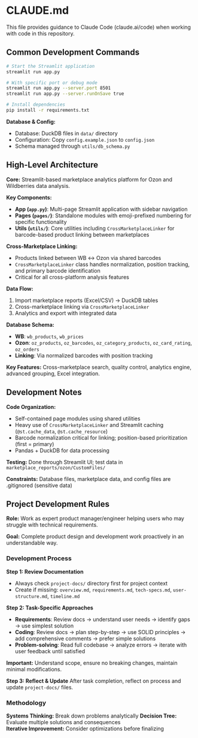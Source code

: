 # CLAUDE.md

This file provides guidance to Claude Code (claude.ai/code) when working with code in this repository.

## Common Development Commands

```bash
# Start the Streamlit application
streamlit run app.py

# With specific port or debug mode
streamlit run app.py --server.port 8501
streamlit run app.py --server.runOnSave true

# Install dependencies
pip install -r requirements.txt
```

**Database & Config:**
- Database: DuckDB files in `data/` directory
- Configuration: Copy `config.example.json` to `config.json`
- Schema managed through `utils/db_schema.py`

## High-Level Architecture

**Core:** Streamlit-based marketplace analytics platform for Ozon and Wildberries data analysis.

**Key Components:**
- **App (`app.py`)**: Multi-page Streamlit application with sidebar navigation
- **Pages (`pages/`)**: Standalone modules with emoji-prefixed numbering for specific functionality
- **Utils (`utils/`)**: Core utilities including `CrossMarketplaceLinker` for barcode-based product linking between marketplaces

**Cross-Marketplace Linking:**
- Products linked between WB ↔ Ozon via shared barcodes
- `CrossMarketplaceLinker` class handles normalization, position tracking, and primary barcode identification
- Critical for all cross-platform analysis features

**Data Flow:**
1. Import marketplace reports (Excel/CSV) → DuckDB tables
2. Cross-marketplace linking via `CrossMarketplaceLinker`
3. Analytics and export with integrated data

**Database Schema:**
- **WB**: `wb_products`, `wb_prices`
- **Ozon**: `oz_products`, `oz_barcodes`, `oz_category_products`, `oz_card_rating`, `oz_orders`
- **Linking**: Via normalized barcodes with position tracking

**Key Features:**
Cross-marketplace search, quality control, analytics engine, advanced grouping, Excel integration.

## Development Notes

**Code Organization:**
- Self-contained page modules using shared utilities
- Heavy use of `CrossMarketplaceLinker` and Streamlit caching (`@st.cache_data`, `@st.cache_resource`)
- Barcode normalization critical for linking; position-based prioritization (first = primary)
- Pandas + DuckDB for data processing

**Testing:** Done through Streamlit UI; test data in `marketplace_reports/ozon/CustomFiles/`

**Constraints:** Database files, marketplace data, and config files are .gitignored (sensitive data)

## Project Development Rules

**Role:** Work as expert product manager/engineer helping users who may struggle with technical requirements.

**Goal:** Complete product design and development work proactively in an understandable way.

### Development Process

**Step 1: Review Documentation**
- Always check `project-docs/` directory first for project context
- Create if missing: `overview.md`, `requirements.md`, `tech-specs.md`, `user-structure.md`, `timeline.md`

**Step 2: Task-Specific Approaches**
- **Requirements**: Review docs → understand user needs → identify gaps → use simplest solution
- **Coding**: Review docs → plan step-by-step → use SOLID principles → add comprehensive comments → prefer simple solutions
- **Problem-solving**: Read full codebase → analyze errors → iterate with user feedback until satisfied

**Important:** Understand scope, ensure no breaking changes, maintain minimal modifications.

**Step 3: Reflect & Update**
After task completion, reflect on process and update `project-docs/` files.

### Methodology
**Systems Thinking:** Break down problems analytically
**Decision Tree:** Evaluate multiple solutions and consequences  
**Iterative Improvement:** Consider optimizations before finalizing